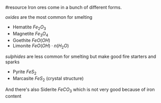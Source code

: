 #resource 
Iron ores come in a bunch of different forms.

_oxides_ are the most common for smelting
- Hematite $Fe_2O_3$
- Magnetite $Fe_3O_4$
- Goethite $FeO(OH)$
- Limonite $FeO(OH)\cdot n(H_2O)$

_sulphides_ are less common for smelting but make good fire starters and sparks
- Pyrite $FeS_2$
- Marcasite $FeS_2$ (crystal structure)

And there's also Siderite $FeCO_3$ which is not very good because of iron content
